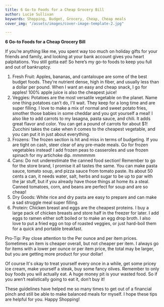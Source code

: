 ```yaml
---
title: 6 Go-to Foods for a Cheap Grocery Bill
author: Lucie Sullivan
keywords: Shopping, Budget, Grocery, Cheap, Cheap meals
cover_img: "/assets/images/cover-image-template-2.jpg"

---
```

**6 Go-to Foods for a Cheap Grocery Bill**

If you’re anything like me, you spent way too much on holiday gifts for your friends and family, and looking at your bank account gives you heart palpitations. You still gotta eat! So here’s my go-to foods to keep you full and out of bankruptcy.

1. Fresh Fruit: Apples, bananas, and cantaloupe are some of the best budget foods. They’re nutrient dense, high in fiber, and usually less than a dollar per pound. When I want an easy and cheap snack, I go for apples! 100% apple juice is also the cheapest juice!
2. Veggies: Potatoes are the most versatile vegetable on the planet. Name one thing potatoes can’t do, I'll wait. They keep for a long time and are super filling. I love to make a mix of normal and sweet potato fries, smother those babies in some cheddar and you got yourself a meal! I also like to add carrots to my lasagna, pasta sauce, and chili. It adds great flavor and color. You can get a pound of carrots for about $1! Zucchini takes the cake when it comes to the cheapest vegetable, and you can put it in just about everything.
3. Frozens: The frozen section is hit and miss in terms of budgeting. If you are tight on cash, steer clear of any pre-made meals. Go for frozen vegetables instead! I add frozen peas to casseroles and use frozen spinach for my artichoke dip. mmmmmm
4. Cans: Do not underestimate the canned food section! Remember to go for the store brand, I promise it all tastes the same. You can make pasta sauce, tomato soup, and pizza sauce from tomato paste. Its about 50 cents a can, it needs water, salt, herbs and sugar to be up to par with the jar stuff, but if you already have those things at home its a steal. Canned tomatoes, corn, and beans are perfect for soup and are so cheap!
5. Dry Goods: White rice and dry pasta are easy to prepare and can make a sad struggle meal super filling.
6. Protein: Chicken breast and eggs are the cheapest proteins. I buy a large pack of chicken breasts and store half in the freezer for later. I add eggs to ramen either soft boiled or to make an egg drop broth. I also love to put a fried egg on top of roasted veggies, or just hard-boil them for a quick and portable breakfast.

Pro-Tip: Pay close attention to the Per ounce and per item prices. Sometimes an item is cheaper overall, but not cheaper per item. I always go for items with a lower per ounce or per item price, the total may be larger, but you are getting more product for your dollar!

Of course It's okay to treat yourself every once in a while, get some pricey ice cream, make yourself a steak, buy some fancy olives. Remember to only buy foods you will actually eat. A huge money pit is your wasted food. So if you aren’t realistically going to eat it, don’t buy it!

These guidelines have helped me so many times to get out of a financial pinch and still be able to make balanced meals for myself. I hope these tips are helpful for you. Happy Shopping!